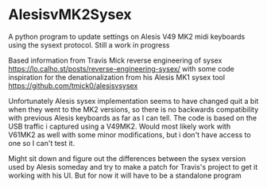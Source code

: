 # AlesisvMK2Sysex
A python program to update settings on Alesis V49 MK2 midi keyboards using the sysext protocol. Still a work in progress


Based information from Travis Mick reverse engineering of sysex
https://lo.calho.st/posts/reverse-engineering-sysex/ with some code inspiration for the denationalization from his Alesis MK1 sysex tool https://github.com/tmick0/alesisvsysex

Unfortunately Alesis sysex implementation seems to have changed quit a bit when they went to the MK2 versions, so there is no backwards compatibility with previous Alesis keyboards as far as I can tell.
The code is based on the USB traffic i captured using a V49MK2. Would most likely work with V61MK2 as well with some minor modifications, but i don't have access to one so I can't test it.

Might sit down and figure out the differences between the sysex version used by Alesis someday and try to make a patch for Travis's project to get it working with his UI. 
But for now it will have to be a standalone program   
